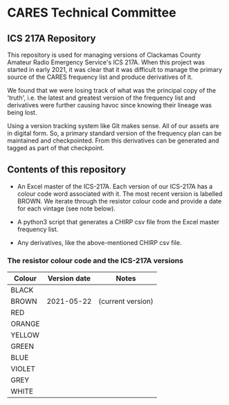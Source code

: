# CARES Technical Committee
## ICS 217A Repository

This repository is used for managing versions of Clackamas County Amateur Radio
Emergency Service's ICS 217A. When this project was started in early 2021, it
was clear that it was difficult to manage the primary source of the CARES
frequency list and produce derivatives of it.

We found that we were losing track of what was the principal copy of the
'truth', i.e. the latest and greatest version of the frequency list and
derivatives were further causing havoc since knowing their lineage was being
lost.

Using a version tracking system like Git makes sense. All of our assets are in
digital form. So, a primary standard version of the frequency plan can be
maintained and checkpointed. From this derivatives can be generated and tagged
as part of that checkpoint.

## Contents of this repository

- An Excel master of the ICS-217A. Each version of our ICS-217A has a colour
  code word associated with it. The most recent version is labelled BROWN.  We
  iterate through the resistor colour code and provide a date for each
  vintage (see note below).
  

- A python3 script that generates a CHIRP csv file from the Excel master
  frequency list.

- Any derivatives, like the above-mentioned CHIRP csv file.


### The resistor colour code and the ICS-217A versions

|Colour|Version date|Notes|
|------|------------|-----|
|BLACK |            |     |
|BROWN |2021-05-22 |(current version)|
|RED||
|ORANGE||
|YELLOW||
|GREEN||
|BLUE||
|VIOLET||
|GREY||
|WHITE||
